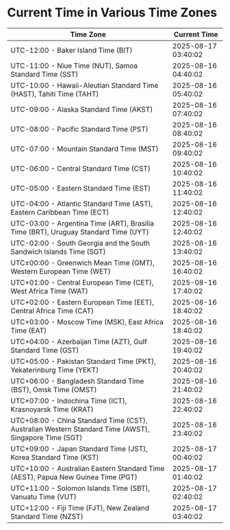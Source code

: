 # Current Time in Various Time Zones

| Time Zone | Current Time |
|-----------|--------------|
| UTC-12:00 - Baker Island Time (BIT) | 2025-08-17 03:40:02 |
| UTC-11:00 - Niue Time (NUT), Samoa Standard Time (SST) | 2025-08-16 04:40:02 |
| UTC-10:00 - Hawaii-Aleutian Standard Time (HAST), Tahiti Time (TAHT) | 2025-08-16 05:40:02 |
| UTC-09:00 - Alaska Standard Time (AKST) | 2025-08-16 07:40:02 |
| UTC-08:00 - Pacific Standard Time (PST) | 2025-08-16 08:40:02 |
| UTC-07:00 - Mountain Standard Time (MST) | 2025-08-16 09:40:02 |
| UTC-06:00 - Central Standard Time (CST) | 2025-08-16 10:40:02 |
| UTC-05:00 - Eastern Standard Time (EST) | 2025-08-16 11:40:02 |
| UTC-04:00 - Atlantic Standard Time (AST), Eastern Caribbean Time (ECT) | 2025-08-16 12:40:02 |
| UTC-03:00 - Argentina Time (ART), Brasília Time (BRT), Uruguay Standard Time (UYT) | 2025-08-16 12:40:02 |
| UTC-02:00 - South Georgia and the South Sandwich Islands Time (SGT) | 2025-08-16 13:40:02 |
| UTC±00:00 - Greenwich Mean Time (GMT), Western European Time (WET) | 2025-08-16 16:40:02 |
| UTC+01:00 - Central European Time (CET), West Africa Time (WAT) | 2025-08-16 17:40:02 |
| UTC+02:00 - Eastern European Time (EET), Central Africa Time (CAT) | 2025-08-16 18:40:02 |
| UTC+03:00 - Moscow Time (MSK), East Africa Time (EAT) | 2025-08-16 18:40:02 |
| UTC+04:00 - Azerbaijan Time (AZT), Gulf Standard Time (GST) | 2025-08-16 19:40:02 |
| UTC+05:00 - Pakistan Standard Time (PKT), Yekaterinburg Time (YEKT) | 2025-08-16 20:40:02 |
| UTC+06:00 - Bangladesh Standard Time (BST), Omsk Time (OMST) | 2025-08-16 21:40:02 |
| UTC+07:00 - Indochina Time (ICT), Krasnoyarsk Time (KRAT) | 2025-08-16 22:40:02 |
| UTC+08:00 - China Standard Time (CST), Australian Western Standard Time (AWST), Singapore Time (SGT) | 2025-08-16 23:40:02 |
| UTC+09:00 - Japan Standard Time (JST), Korea Standard Time (KST) | 2025-08-17 00:40:02 |
| UTC+10:00 - Australian Eastern Standard Time (AEST), Papua New Guinea Time (PGT) | 2025-08-17 01:40:02 |
| UTC+11:00 - Solomon Islands Time (SBT), Vanuatu Time (VUT) | 2025-08-17 02:40:02 |
| UTC+12:00 - Fiji Time (FJT), New Zealand Standard Time (NZST) | 2025-08-17 03:40:02 |
